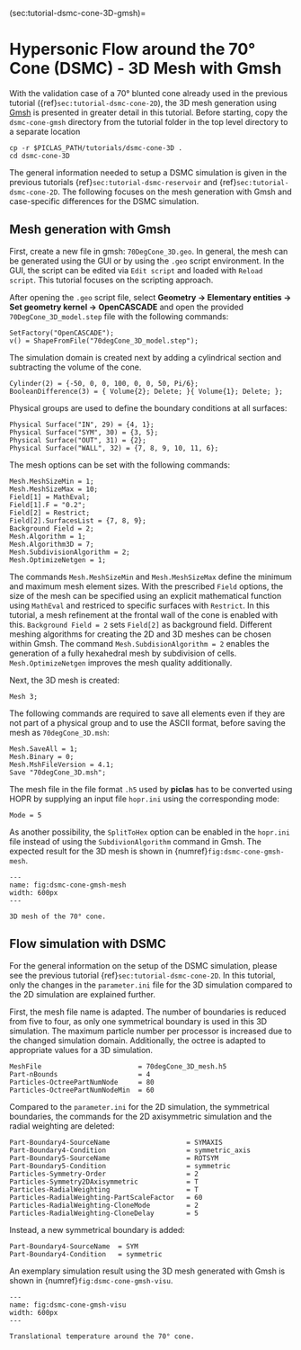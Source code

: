 (sec:tutorial-dsmc-cone-3D-gmsh)=
# Hypersonic Flow around the 70° Cone (DSMC) - 3D Mesh with Gmsh

With the validation case of a 70° blunted cone already used in the previous tutorial ({ref}`sec:tutorial-dsmc-cone-2D`), the 3D mesh generation using [Gmsh](https://gmsh.info/) is presented in greater detail in this tutorial.
Before starting, copy the `dsmc-cone-gmsh` directory from the tutorial folder in the top level directory to a separate location

    cp -r $PICLAS_PATH/tutorials/dsmc-cone-3D .
    cd dsmc-cone-3D

The general information needed to setup a DSMC simulation is given in the previous tutorials {ref}`sec:tutorial-dsmc-reservoir` and {ref}`sec:tutorial-dsmc-cone-2D`. The following focuses on the mesh generation with Gmsh and case-specific differences for the DSMC simulation.

## Mesh generation with Gmsh

First, create a new file in gmsh: `70DegCone_3D.geo`. In general, the mesh can be generated using the GUI or by using the `.geo` script environment. In the GUI, the script can be edited via `Edit script` and loaded with `Reload script`. This tutorial focuses on the scripting approach.

After opening the `.geo` script file, select **Geometry &rarr; Elementary entities &rarr; Set geometry kernel &rarr; OpenCASCADE** and open the provided `70DegCone_3D_model.step` file with the following commands:

    SetFactory("OpenCASCADE");
    v() = ShapeFromFile("70degCone_3D_model.step");

The simulation domain is created next by adding a cylindrical section and subtracting the volume of the cone.

    Cylinder(2) = {-50, 0, 0, 100, 0, 0, 50, Pi/6};
    BooleanDifference(3) = { Volume{2}; Delete; }{ Volume{1}; Delete; };

Physical groups are used to define the boundary conditions at all surfaces:

    Physical Surface("IN", 29) = {4, 1};
    Physical Surface("SYM", 30) = {3, 5};
    Physical Surface("OUT", 31) = {2};
    Physical Surface("WALL", 32) = {7, 8, 9, 10, 11, 6};

The mesh options can be set with the following commands:

    Mesh.MeshSizeMin = 1;
    Mesh.MeshSizeMax = 10;
    Field[1] = MathEval;
    Field[1].F = "0.2";
    Field[2] = Restrict;
    Field[2].SurfacesList = {7, 8, 9};
    Background Field = 2;
    Mesh.Algorithm = 1;
    Mesh.Algorithm3D = 7;
    Mesh.SubdivisionAlgorithm = 2;
    Mesh.OptimizeNetgen = 1;

The commands `Mesh.MeshSizeMin` and `Mesh.MeshSizeMax` define the minimum and maximum mesh element sizes. With the prescribed `Field` options, the size of the mesh can be specified using an explicit mathematical function using `MathEval` and restriced to specific surfaces with `Restrict`. In this tutorial, a mesh refinement at the frontal wall of the cone is enabled with this. `Background Field = 2` sets `Field[2]` as background field.
Different meshing algorithms for creating the 2D and 3D meshes can be chosen within Gmsh. The command `Mesh.SubdisionAlgorithm = 2` enables the generation of a fully hexahedral mesh by subdivision of cells.
`Mesh.OptimizeNetgen` improves the mesh quality additionally.

Next, the 3D mesh is created:

    Mesh 3;

The following commands are required to save all elements even if they are not part of a physical group and to use the ASCII format, before saving the mesh as `70degCone_3D.msh`:

    Mesh.SaveAll = 1;
    Mesh.Binary = 0;
    Mesh.MshFileVersion = 4.1;
    Save "70degCone_3D.msh";

The mesh file in the file format `.h5` used by **piclas** has to be converted using HOPR by supplying an input file `hopr.ini` using the corresponding mode:

    Mode = 5

As another possibility, the `SplitToHex` option can be enabled in the `hopr.ini` file instead of using the `SubdivionAlgorithm` command in Gmsh. The expected result for the 3D mesh is shown in {numref}`fig:dsmc-cone-gmsh-mesh`.

```{figure} mesh/dsmc-cone-gmsh-mesh.jpg
---
name: fig:dsmc-cone-gmsh-mesh
width: 600px
---

3D mesh of the 70° cone.
```

## Flow simulation with DSMC

For the general information on the setup of the DSMC simulation, please see the previous tutorial {ref}`sec:tutorial-dsmc-cone-2D`. In this tutorial, only the changes in the `parameter.ini` file for the 3D simulation compared to the 2D simulation are explained further.

First, the mesh file name is adapted. The number of boundaries is reduced from five to four, as only one symmetrical boundary is used in this 3D simulation. The maximum particle number per processor is increased due to the changed simulation domain. Additionally, the octree is adapted to appropriate values for a 3D simulation.

    MeshFile                        = 70degCone_3D_mesh.h5
    Part-nBounds                    = 4
    Particles-OctreePartNumNode     = 80
    Particles-OctreePartNumNodeMin  = 60

Compared to the `parameter.ini` for the 2D simulation, the symmetrical boundaries, the commands for the 2D axisymmetric simulation and the radial weighting are deleted:

    Part-Boundary4-SourceName                   = SYMAXIS
    Part-Boundary4-Condition                    = symmetric_axis
    Part-Boundary5-SourceName                   = ROTSYM
    Part-Boundary5-Condition                    = symmetric
    Particles-Symmetry-Order                    = 2
    Particles-Symmetry2DAxisymmetric            = T
    Particles-RadialWeighting                   = T
    Particles-RadialWeighting-PartScaleFactor   = 60
    Particles-RadialWeighting-CloneMode         = 2
    Particles-RadialWeighting-CloneDelay        = 5

Instead, a new symmetrical boundary is added:

    Part-Boundary4-SourceName  = SYM
    Part-Boundary4-Condition   = symmetric

An exemplary simulation result using the 3D mesh generated with Gmsh is shown in {numref}`fig:dsmc-cone-gmsh-visu`.

```{figure} results/dsmc-cone-gmsh-visu.jpg
---
name: fig:dsmc-cone-gmsh-visu
width: 600px
---

Translational temperature around the 70° cone.
```